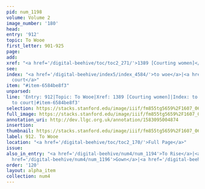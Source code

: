 ```yaml
---
pid: num_1198
volume: Volume 2
image_number: '180'
head: 
entry: '912'
topic: To Wooe
first_letter: 901-925
page: 
add: 
xref: "<a href='/digital-beehive/toc/toc2_271/'>1389 [Courting women]</a>"
see: 
index: "<a href='/digital-beehive/index5/index_4584/'>to woe</a>|<a href='/digital-beehive/index1/index_0884/'>to
  court</a>"
item: "#item-6584be8f3"
unparsed: 
line: 'Entry: 912|Topic: To Wooe|Xref: 1389 [Courting women]|Index: to woe|Index:
  to court|#item-6584be8f3'
selection: https://stacks.stanford.edu/image/iiif/fm855tg5659%2F1607_0647/885,1991,2853,422/full/0/default.jpg
full_image: https://stacks.stanford.edu/image/iiif/fm855tg5659%2F1607_0647/full/full/0/default.jpg
annotation_uri: http://dev.llgc.org.uk/annotation/1583095004874
insertion: 
thumbnail: https://stacks.stanford.edu/image/iiif/fm855tg5659%2F1607_0647/885,1991,600,180/250,/0/default.jpg
label: 912. To Wooe
location: "<a href='/digital-beehive/toc/toc2_170/'>Full Page</a>"
issue: 
also_in_entry: "<a href='/digital-beehive/num4/num_1194'>To Rise</a>|<a href='/digital-beehive/num4/num_1195'>Magnificen(ce:)</a>|<a
  href='/digital-beehive/num4/num_1196'>Gown</a>|<a href='/digital-beehive/num4/num_1197'>Bladder</a>"
order: '120'
layout: alpha_item
collection: num4
---
```

